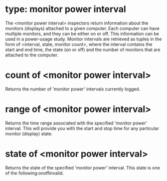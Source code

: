 # type: monitor power interval

The &lt;monitor power interval&gt; inspectors return information about the monitors (displays) attached to a given computer. Each computer can have multiple monitors, and they can be either on or off. This information can be used in a power-usage study. Monitor intervals are retrieved as tuples in the form of &lt;interval, state, monitor count&gt;, where the interval contains the start and end time, the state (on or off) and the number of monitors that are attached to the computer.

# count of &lt;monitor power interval&gt;

Returns the number of &#39;monitor power&#39; intervals currently logged.

# range of &lt;monitor power interval&gt;

Returns the time range associated with the specified &#39;monitor power&#39; interval. This will provide you with the start and stop time for any particular monitor (display) state.

# state of &lt;monitor power interval&gt;

Returns the state of the specified &#39;monitor power&#39; interval. This state is one of the following:onoffinvalid.
